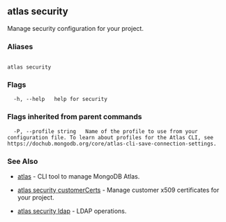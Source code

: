## atlas security

Manage security configuration for your project.




### Aliases
```

atlas security
```



### Flags

```
  -h, --help   help for security

```


### Flags inherited from parent commands

```
  -P, --profile string   Name of the profile to use from your configuration file. To learn about profiles for the Atlas CLI, see https://dochub.mongodb.org/core/atlas-cli-save-connection-settings.

```

### See Also


* [atlas](atlas.md)	- CLI tool to manage MongoDB Atlas.

* [atlas security customerCerts](atlas_security_customerCerts.md)	- Manage customer x509 certificates for your project.

* [atlas security ldap](atlas_security_ldap.md)	- LDAP operations.



